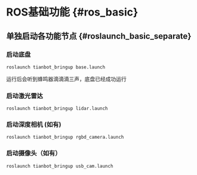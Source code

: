 # ROS基础功能 {#ros_basic}

## 单独启动各功能节点 {#roslaunch_basic_separate}

### 启动底盘

```shell
roslaunch tianbot_bringup base.launch
```

运行后会听到蜂鸣器滴滴滴三声，底盘已经成功运行

### 启动激光雷达

```shell
roslaunch tianbot_bringup lidar.launch
```

### 启动深度相机 (如有)

```shell
roslaunch tianbot_bringup rgbd_camera.launch
```

### 启动摄像头（如有）

```shell
roslaunch tianbot_bringup usb_cam.launch
```